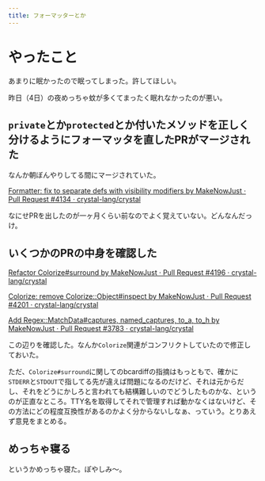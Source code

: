 ```yaml
---
title: フォーマッターとか
---
```


<script async src="//cdn.embedly.com/widgets/platform.js"></script>

# やったこと

あまりに眠かったので眠ってしまった。許してほしい。

昨日（4日）の夜めっちゃ蚊が多くてまったく眠れなかったのが悪い。

## `private`とか`protected`とか付いたメソッドを正しく分けるようにフォーマッタを直したPRがマージされた

なんか朝ぼんやりしてる間にマージされていた。

<a class="embedly-card" href="https://github.com/crystal-lang/crystal/pull/4134">Formatter: fix to separate defs with visibility modifiers by MakeNowJust · Pull Request #4134 · crystal-lang/crystal</a>

なにせPRを出したのが一ヶ月くらい前なのでよく覚えていない。どんなんだっけ。

## いくつかのPRの中身を確認した

<a class="embedly-card" href="https://github.com/crystal-lang/crystal/pull/4196">Refactor Colorize#surround by MakeNowJust · Pull Request #4196 · crystal-lang/crystal</a>

<a class="embedly-card" href="https://github.com/crystal-lang/crystal/pull/4201">Colorize: remove Colorize::Object#inspect by MakeNowJust · Pull Request #4201 · crystal-lang/crystal</a>

<a class="embedly-card" href="https://github.com/crystal-lang/crystal/pull/3783">Add Regex::MatchData#captures, named_captures, to_a, to_h by MakeNowJust · Pull Request #3783 · crystal-lang/crystal</a>

この辺りを確認した。なんか`Colorize`関連がコンフリクトしていたので修正しておいた。

ただ、`Colorize#surround`に関してのbcardiffの指摘はもっともで、確かに`STDERR`と`STDOUT`で指してる先が違えば問題になるのだけど、それは元からだし、それをどうにかしろと言われても結構難しいのでどうしたものかな、というのが正直なところ。TTY名を取得してそれで管理すれば動かなくはないけど、その方法にどの程度互換性があるのかよく分からないしなぁ、っていう。とりあえず意見をまとめる。

## めっちゃ寝る

というかめっちゃ寝た。ぽやしみ〜。
